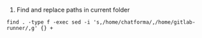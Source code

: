 1. Find and replace paths in current folder
```
find . -type f -exec sed -i 's,/home/chatforma/,/home/gitlab-runner/,g' {} +
```
